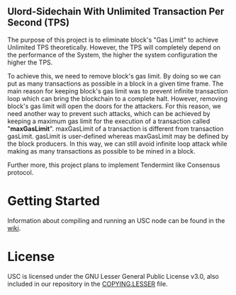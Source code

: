 
## Ulord-Sidechain With Unlimited Transaction Per Second (TPS)

The purpose of this project is to eliminate block's "Gas Limit" to achieve Unlimited TPS theoretically. However, the TPS will completely depend on the performance of the System, the higher the system configuration the higher the TPS.

To achieve this, we need to remove block's gas limit. By doing so we can put as many transactions as possible in a block in a given time frame. The main reason for keeping block's gas limit was to prevent infinite transaction loop which can bring the blockchain to a complete halt. However, removing block's gas limit will open the doors for the attackers. For this reason, we need another way to prevent such attacks, which can be achieved by keeping a maximum gas limit for the execution of a transaction called "**maxGasLimit**". maxGasLimit of a transaction is different from transaction gasLimit. gasLimit is user-defined whereas maxGasLimit may be defined by the block producers. In this way, we can still avoid infinite loop attack while making as many transactions as possible to be mined in a block.

Further more, this project plans to implement Tendermint like Consensus protocol. 

# Getting Started
Information about compiling and running an USC node can be found in the [wiki](https://github.com/UlordChain/Ulord-Sidechain/wiki).
# License
USC is licensed under the GNU Lesser General Public License v3.0, also included in our repository in the [COPYING.LESSER](https://github.com/UlordChain/Ulord-Sidechain/blob/master/COPYING.LESSER) file.

